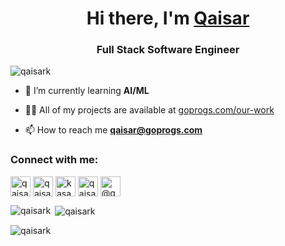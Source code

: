 <h1 align="center">Hi there, I'm <a href="linkedin.com/in/qaisark" target="_blank">Qaisar</a></h1>
<h3 align="center">Full Stack Software Engineer</h3>

<p align="left"> <img src="https://komarev.com/ghpvc/?username=qaisark&label=Profile%20views&color=0e75b6&style=flat" alt="qaisark" /> </p>

- 🌱 I’m currently learning **AI/ML**

- 👨‍💻 All of my projects are available at [goprogs.com/our-work](https://goprogs.com/our-work)

- 📫 How to reach me **qaisar@goprogs.com**

<h3 align="left">Connect with me:</h3>
<p align="left">
<a href="https://linkedin.com/in/qaisark" target="blank"><img align="center" src="https://img.icons8.com/fluent/48/000000/linkedin.png" alt="qaisark" width="32" /></a>
<a href="https://twitter.com/qaisar_ak" target="blank"><img align="center" src="https://img.icons8.com/fluent/48/000000/twitter.png" alt="qaisar_ak" width="32" /></a>
<a href="https://fb.com/kasanaqaisar" target="blank"><img align="center" src="https://img.icons8.com/fluency/48/000000/facebook.png" alt="kasanaqaisar" width="32" /></a>
<a href="https://instagram.com/qaisar_ak" target="blank"><img align="center" src="https://img.icons8.com/ios/50/000000/instagram-new--v1.png" alt="qaisar_ak" width="32" /></a>
<a href="https://medium.com/@qaisarkasana" target="blank"><img align="center" src="https://img.icons8.com/color/48/undefined/medium-monogram.png" alt="@qaisarkasana" width="32" /></a>
</p>

<p><img align="left" src="https://github-readme-stats.vercel.app/api/top-langs?username=qaisark&show_icons=true&locale=en&layout=compact" alt="qaisark" /></p>

<p>&nbsp;<img align="center" src="https://github-readme-stats.vercel.app/api?username=qaisark&show_icons=true&locale=en" alt="qaisark" /></p>

<p><img align="center" src="https://github-readme-streak-stats.herokuapp.com/?user=qaisark&" alt="qaisark" /></p>
